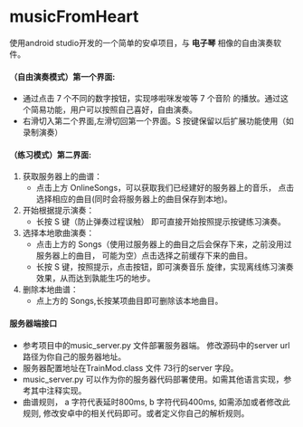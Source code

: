 # musicFromHeart
使用android studio开发的一个简单的安卓项目，与 **电子琴** 相像的自由演奏软件。<br>

#### （自由演奏模式）第一个界面:  
- 通过点击 7 个不同的数字按钮，实现哆啦咪发唆等 7 个音阶 的播放。通过这个简易功能，用户可以按照自己喜好，自由演奏。 
- 右滑切入第二个界面,左滑切回第一个界面。S 按键保留以后扩展功能使用（如录制演奏）<br>

#### （练习模式）第二界面:  
1. 获取服务器上的曲谱：    
   - 点击上方 OnlineSongs，可以获取我们已经建好的服务器上的音乐， 点击选择相应的曲目(同时会将服务器上的曲目保存到本地)。  
2. 开始根据提示演奏：  
   - 长按 S 键（防止弹奏过程误触） 即可直接开始按照提示按键练习演奏。  
3. 选择本地歌曲演奏：  
   - 点击上方的 Songs（使用过服务器上的曲目之后会保存下来，之前没用过服务器上的曲目， 可能为空）点击选择之前缓存下来的曲目。  
   - 长按 S 键，按照提示，点击按钮，即可演奏音乐 旋律，实现离线练习演奏效果，从而达到孰能生巧的地步。  
4. 删除本地曲谱：  
   - 点上方的 Songs,长按某项曲目即可删除该本地曲目。   

#### 服务器端接口
- 参考项目中的music_server.py 文件部署服务器端。 修改源码中的server url 路径为你自己的服务器地址。
- 服务器配置地址在TrainMod.class 文件 73行的server 字段。
- music_server.py 可以作为你的服务器代码部署使用。如需其他语言实现，参考其中注释实现。
- 曲谱规则， a 字符代表延时800ms, b 字符代码400ms, 如需添加或者修改此规则, 修改安卓中的相关代码即可。或者定义你自己的解析规则。
